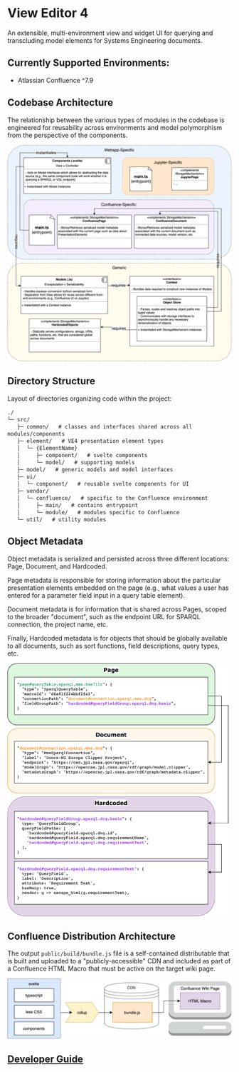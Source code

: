 # View Editor 4

An extensible, multi-environment view and widget UI for querying and transcluding model elements for Systems Engineering documents.

## Currently Supported Environments:

 - Atlassian Confluence ^7.9


## Codebase Architecture

The relationship between the various types of modules in the codebase is engineered for reusability across environments and model polymorphism from the perspective of the components.

![Codebase architecture](docs/codebase-architecture.png)

## Directory Structure

Layout of directories organizing code within the project:

```
./
└─ src/
   ├─ common/   # classes and interfaces shared across all modules/components
   ├─ element/   # VE4 presentation element types
   │  └─ {ElementName}
   │     ├─ component/   # svelte components
   │     └─ model/   # supporting models
   ├─ model/   # generic models and model interfaces
   ├─ ui/
   │  └─ component/   # reusable svelte components for UI
   ├─ vendor/
   │  └─ confluence/   # specific to the Confluence environment
   │     ├─ main/   # contains entrypoint
   │     └─ module/   # modules specific to Confluence
   └─ util/   # utility modules
```


## Object Metadata

Object metadata is serialized and persisted across three different locations: Page, Document, and Hardcoded.

Page metadata is responsible for storing information about the particular presentation elements embedded on the page (e.g., what values a user has entered for a parameter field input in a query table element).

Document metadata is for information that is shared across Pages, scoped to the broader "document", such as the endpoint URL for SPARQL connection, the project name, etc.

Finally, Hardcoded metadata is for objects that should be globally available to all documents, such as sort functions, field descriptions, query types, etc.

![Object metadata](docs/object-metadata.png)


## Confluence Distribution Architecture

The output `public/build/bundle.js` file is a self-contained distributable that is built and uploaded to a "publicly-accessible" CDN and included as part of a Confluence HTML Macro that must be active on the target wiki page.

![Distribution architecture for confluence](docs/distribution-architecture.png)


## [Developer Guide](docs/developer-guide.md)

